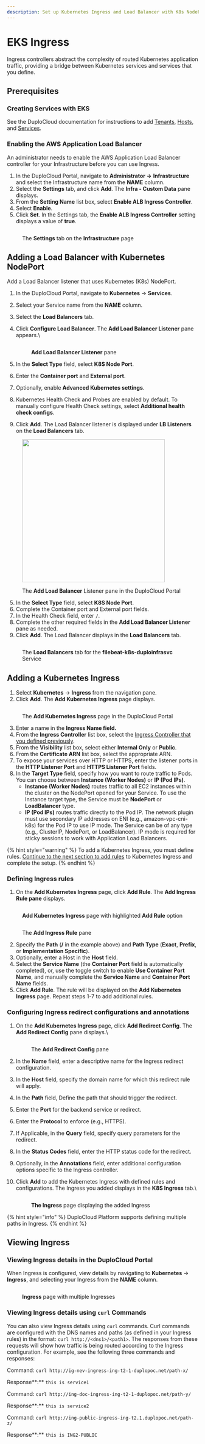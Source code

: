 ```yaml
---
description: Set up Kubernetes Ingress and Load Balancer with K8s NodePort
---
```


# EKS Ingress

Ingress controllers abstract the complexity of routed Kubernetes application traffic, providing a bridge between Kubernetes services and services that you define.

## Prerequisites

### Creating Services with EKS

See the DuploCloud documentation for instructions to add [Tenants](../../overview/use-cases/tenant-environment/), [Hosts](../../overview/use-cases/hosts-vms/), and [Services](../../overview/aws-services/).&#x20;

### Enabling the AWS Application Load Balancer&#x20;

An administrator needs to enable the AWS Application Load Balancer controller for your Infrastructure before you can use Ingress.

1. In the DuploCloud Portal, navigate to **Administrator ->** **Infrastructure** and select the Infrastructure name from the **NAME** column.&#x20;
2. Select the **Settings** tab, and click **Add**. The **Infra - Custom Data** pane displays.
3. From the **Setting Name** list box, select **Enable ALB Ingress Controller**.
4. Select **Enable**.
5. Click **Set**. In the Settings tab, the **Enable ALB Ingress Controller** setting displays a value of **true**.&#x20;

<figure><img src="../../.gitbook/assets/k8aws10.png" alt=""><figcaption><p>The <strong>Settings</strong> tab on the <strong>Infrastructure</strong> page</p></figcaption></figure>

## Adding a Load Balancer with Kubernetes NodePort

Add a Load Balancer listener that uses Kubernetes (K8s) NodePort.&#x20;

1. In the DuploCloud Portal, navigate to **Kubernetes** -> **Services**.&#x20;
2. Select your Service name from the **NAME** column.
3. Select the **Load Balancers** tab.
4.  Click **Configure Load Balancer**. The **Add Load Balancer Listener** pane appears.\


    <div align="left">

    <figure><img src="../../.gitbook/assets/k8aws.png" alt=""><figcaption><p><strong>Add Load Balancer Listener</strong> pane</p></figcaption></figure>

    </div>


5. In the **Select Type** field, select **K8S Node Port**.&#x20;
6. Enter the **Container port** and **External port**.
7. Optionally, enable **Advanced Kubernetes settings**. &#x20;
8. Kubernetes Health Check and Probes are enabled by default. To manually configure Health Check settings, select **Additional health check configs**.
9. Click **Add**. The Load Balancer listener is displayed under **LB Listeners** on the **Load Balancers** tab.

<div align="left">

<figure><img src="../../.gitbook/assets/LB image.png" alt="" width="375"><figcaption><p>The <strong>Add Load Balancer</strong> Listener pane in the DuploCloud Portal</p></figcaption></figure>

</div>

5. In the **Select Type** field, select **K8S Node Port**.&#x20;
6. Complete the Container port and External port fields.
7. In the Health Check field, enter `/`.&#x20;
8. Complete the other required fields in the **Add Load Balancer Listener** pane as needed.&#x20;
9. Click **Add**. The Load Balancer displays in the **Load Balancers** tab.

<figure><img src="../../.gitbook/assets/screenshot-nimbusweb.me-2024.02.16-14_44_43.png" alt=""><figcaption><p>The <strong>Load Balancers</strong> tab for the <strong>filebeat-k8s-duploinfrasvc</strong> Service</p></figcaption></figure>

## Adding a Kubernetes Ingress

1. Select **Kubernetes** -> **Ingress** from the navigation pane.
2. Click **Add**. The **Add Kubernetes Ingress** page displays.

<figure><img src="../../.gitbook/assets/add ingress.png" alt=""><figcaption><p>The <strong>Add Kubernetes Ingress</strong> page in the DuploCloud Portal</p></figcaption></figure>

3. Enter a name in the **Ingress Name field.**
4. From the **Ingress Controller** list box, select the [Ingress Controller that you defined previously](adding-ingress.md#enabling-the-aws-application-load-balancer).
5. From the **Visibility** list box, select either **Internal Only** or **Public**.&#x20;
6. From the **Certificate ARN** list box, select the appropriate ARN.
7. To expose your services over HTTP or HTTPS, enter the listener ports in the **HTTP Listener Port** and **HTTPS Listener Port** fields.&#x20;
8. In the **Target Type** field, specify how you want to route traffic to Pods. You can choose between **Instance (Worker Nodes)** or **IP (Pod IPs)**.&#x20;
   * **Instance (Worker Nodes)** routes traffic to all EC2 instances within the cluster on the NodePort opened for your Service. To use the Instance target type, the Service must be **NodePort** or **LoadBalancer** type.
   * **IP (Pod IPs)** routes traffic directly to the Pod IP. The network plugin must use secondary IP addresses on ENI (e.g., amazon-vpc-cni-k8s) for the Pod IP to use IP mode. The Service can be of any type (e.g., ClusterIP, NodePort, or LoadBalancer). IP mode is required for sticky sessions to work with Application Load Balancers.

{% hint style="warning" %}
To add a Kubernetes Ingress, you must define rules. [Continue to the next section to add rules](adding-ingress.md#add-rules-to-kubernetes-ingress-and-complete-ingress-setup) to Kubernetes Ingress and complete the setup.&#x20;
{% endhint %}

### Defining Ingress rules

1. On the **Add Kubernetes Ingress** page, click **Add Rule**. The **Add Ingress Rule pane** displays.&#x20;

<figure><img src="../../.gitbook/assets/screenshot-nimbusweb.me-2024.02.16-14_50_26.png" alt=""><figcaption><p><strong>Add Kubernetes Ingress</strong> page with highlighted <strong>Add Rule</strong> option</p></figcaption></figure>



<div align="left">

<figure><img src="../../.gitbook/assets/ingress rule.png" alt=""><figcaption><p>The <strong>Add Ingress Rule</strong> pane</p></figcaption></figure>

</div>

2. Specify the **Path** (**/** in the example above) and **Path Type** (**Exact**, **Prefix**, or **Implementation Specific**).
3. Optionally, enter a Host in the **Host** field.
4. Select the **Service Name** (the **Container Port** field is automatically completed), or, use the toggle switch to enable **Use Container Port Name**, and manually complete the **Service Name** and **Container Port Name** fields. &#x20;
5. Click **Add Rule**. The rule will be displayed on the **Add Kubernetes Ingress** page. Repeat steps 1-7 to add additional rules.

### Configuring Ingress redirect configurations and annotations

1.  On the **Add Kubernetes Ingress** page, click **Add Redirect Config**. The **Add Redirect Config** pane displays.\


    <div align="left">

    <figure><img src="../../.gitbook/assets/redirect config.png" alt=""><figcaption><p>The <strong>Add Redirect Config</strong> pane</p></figcaption></figure>

    </div>
2. In the **Name** field, enter a descriptive name for the Ingress redirect configuration.&#x20;
3. &#x20;In the **Host** field, specify the domain name for which this redirect rule will apply.
4. In the **Path** field, Define the path that should trigger the redirect.
5. Enter the **Port** for the backend service or redirect.
6. Enter the **Protocol** to enforce (e.g., HTTPS).
7. If Applicable, in the **Query** field, specify query parameters for the redirect.
8. In the **Status Codes** field, enter the HTTP status code for the redirect.
9. Optionally, in the **Annotations** field, enter additional configuration options specific to the Ingress controller.
10. Click **Add** to add the Kubernetes Ingress with defined rules and configurations. The Ingress you added displays in the **K8S Ingress** tab.\


    <figure><img src="../../.gitbook/assets/screenshot-nimbusweb.me-2024.02.16-14_57_51.png" alt=""><figcaption><p> <strong>The Ingress</strong> page displaying the added Ingress</p></figcaption></figure>



{% hint style="info" %}
DuploCloud Platform supports defining multiple paths in Ingress.&#x20;
{% endhint %}

## Viewing Ingress

### Viewing Ingress details in the DuploCloud Portal

When Ingress is configured, view details by navigating to **Kubernetes** -> **Ingress**, and selecting your Ingress from the **NAME** column.

<figure><img src="../../.gitbook/assets/screenshot-nimbusweb.me-2024.02.16-15_06_22.png" alt=""><figcaption><p> <strong>Ingress</strong> page with multiple Ingresses</p></figcaption></figure>

### Viewing Ingress details using `curl` Commands

You can also view Ingress details using `curl` commands. Curl commands are configured with the DNS names and paths (as defined in your Ingress rules) in the format: `curl http://<dns1>/<path1>`. The responses from these requests will show how traffic is being routed according to the Ingress configuration. For example, see the following three commands and responses:&#x20;

Command: `curl http://ig-nev-ingress-ing-t2-1-duplopoc.net/path-x/`

Response**:** `this is service1`

Command: `curl http://ing-doc-ingress-ing-t2-1-duplopoc.net/path-y/`

Response**:**  `this is service2`

Command: `curl http://ing-public-ingress-ing-t2.1.duplopoc.net/path-z/`

Response**:** `this is ING2-PUBLIC`
